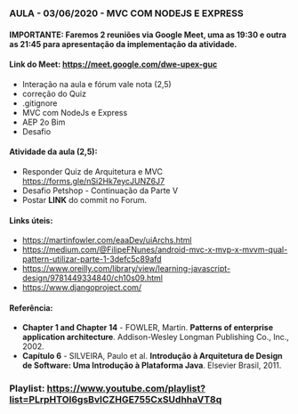 ### AULA - 03/06/2020 - MVC COM NODEJS E EXPRESS

#### IMPORTANTE: Faremos 2 reuniões via Google Meet, uma as 19:30 e outra as 21:45 para apresentação da implementação da atividade.

#### Link do Meet: https://meet.google.com/dwe-upex-guc

- Interação na aula e fórum vale nota (2,5)
- correção do Quiz
- .gitignore
- MVC com NodeJs e Express
- AEP 2o Bim
- Desafio 

#### Atividade da aula (2,5):
- Responder Quiz de Arquitetura e MVC https://forms.gle/nSi2Hk7eycJUNZ6J7
- Desafio Petshop - Continuação da Parte V
- Postar **LINK** do commit no Forum.

#### Links úteis:
- https://martinfowler.com/eaaDev/uiArchs.html
- https://medium.com/@FilipeFNunes/android-mvc-x-mvp-x-mvvm-qual-pattern-utilizar-parte-1-3defc5c89afd
- https://www.oreilly.com/library/view/learning-javascript-design/9781449334840/ch10s09.html
- https://www.djangoproject.com/

#### Referência:
- **Chapter 1 and Chapter 14** - FOWLER, Martin. **Patterns of enterprise application architecture**. Addison-Wesley Longman Publishing Co., Inc., 2002.
- **Capítulo 6** - SILVEIRA, Paulo et al. **Introdução à Arquitetura de Design de Software: Uma Introdução à Plataforma Java**. Elsevier Brasil, 2011.

### Playlist: https://www.youtube.com/playlist?list=PLrpHTOl6gsBvlCZHGE755CxSUdhhaVT8q
